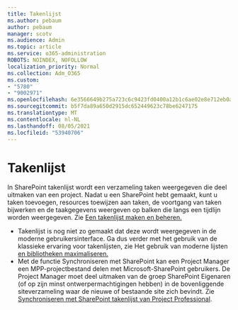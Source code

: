 ```yaml
---
title: Takenlijst
ms.author: pebaum
author: pebaum
manager: scotv
ms.audience: Admin
ms.topic: article
ms.service: o365-administration
ROBOTS: NOINDEX, NOFOLLOW
localization_priority: Normal
ms.collection: Adm_O365
ms.custom:
- "5780"
- "9002971"
ms.openlocfilehash: 6e3566649b275a723c6c9423fd0400a12b1c6ae02e8e712eb0acc611720c72d9
ms.sourcegitcommit: b5f7da89a650d2915dc652449623c78be6247175
ms.translationtype: MT
ms.contentlocale: nl-NL
ms.lasthandoff: 08/05/2021
ms.locfileid: "53940706"
---
```

# <a name="task-list"></a>Takenlijst

In SharePoint takenlijst wordt een verzameling taken weergegeven die deel uitmaken van een project. Nadat u een SharePoint hebt gemaakt, kunt u taken toevoegen, resources toewijzen aan taken, de voortgang van taken bijwerken en de taakgegevens weergeven op balken die langs een tijdlijn worden weergegeven. Zie [Een takenlijst maken en beheren.](https://support.microsoft.com/office/466ad207-46fd-4c77-9af1-41bc23cec21a)  

-   Takenlijst is nog niet zo gemaakt dat deze wordt weergegeven in de moderne gebruikersinterface. Ga dus verder met het gebruik van de klassieke ervaring voor takenlijsten, zie Het gebruik van moderne lijsten [en bibliotheken maximaliseren.](https://docs.microsoft.com/sharepoint/dev/transform/modernize-userinterface-lists-and-libraries)
-   Met de functie Synchroniseren met SharePoint kan een Project Manager een MPP-projectbestand delen met Microsoft-SharePoint gebruikers. De Project Manager moet deel uitmaken van de groep SharePoint Eigenaren (of op zijn minst ontwerpermachtigingen hebben) in de bovenliggende siteverzameling waar de nieuwe of bestaande site zich bevindt. Zie [Synchroniseren met SharePoint takenlijst van Project Professional](https://docs.microsoft.com/office/troubleshoot/project/sync-with-tasks-from-project).